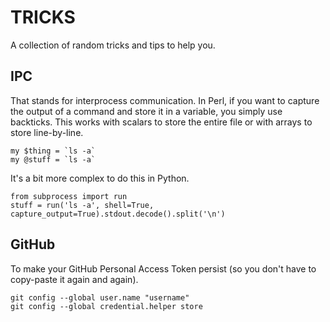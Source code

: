 TRICKS
======

A collection of random tricks and tips to help you.


IPC
---

That stands for interprocess communication. In Perl, if you want to capture the
output of a command and store it in a variable, you simply use backticks. This
works with scalars to store the entire file or with arrays to store
line-by-line.

```
my $thing = `ls -a`
my @stuff = `ls -a`
```

It's a bit more complex to do this in Python.

```
from subprocess import run
stuff = run('ls -a', shell=True, capture_output=True).stdout.decode().split('\n')
```



GitHub
------

To make your GitHub Personal Access Token persist (so you don't have to
copy-paste it again and again).

```
git config --global user.name "username"
git config --global credential.helper store
```
